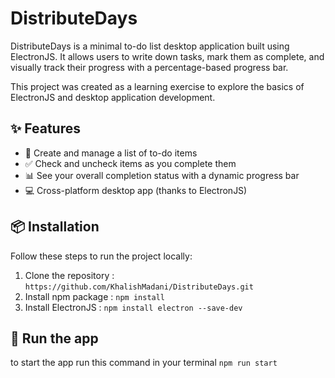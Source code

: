 # DistributeDays

DistributeDays is a minimal to-do list desktop application built using ElectronJS. It allows users to write down tasks, mark them as complete, and visually track their progress with a percentage-based progress bar.

This project was created as a learning exercise to explore the basics of ElectronJS and desktop application development.

## ✨ Features

- 📝 Create and manage a list of to-do items
- ✅ Check and uncheck items as you complete them
- 📊 See your overall completion status with a dynamic progress bar
- 💻 Cross-platform desktop app (thanks to ElectronJS)

## 📦 Installation

Follow these steps to run the project locally:
1. Clone the repository : ```https://github.com/KhalishMadani/DistributeDays.git```
2. Install npm package : ```npm install```
3. Install ElectronJS : ```npm install electron --save-dev```

## 🚀 Run the app
to start the app run this command in your terminal ```npm run start```